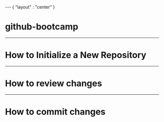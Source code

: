 --- { "layout" : "center" }
# github-bootcamp

---
# How to Initialize a New Repository

---
# How to review changes

---
# How to commit changes